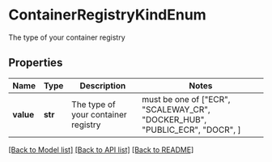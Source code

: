 # ContainerRegistryKindEnum

The type of your container registry

## Properties
Name | Type | Description | Notes
------------ | ------------- | ------------- | -------------
**value** | **str** | The type of your container registry |  must be one of ["ECR", "SCALEWAY_CR", "DOCKER_HUB", "PUBLIC_ECR", "DOCR", ]

[[Back to Model list]](../README.md#documentation-for-models) [[Back to API list]](../README.md#documentation-for-api-endpoints) [[Back to README]](../README.md)


